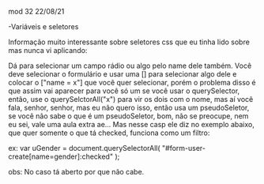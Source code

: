 mod 32                                              22/08/21

-Variáveis e seletores

Informação muito interessante sobre seletores css que
eu tinha lido sobre mas nunca vi aplicando:

Dá para selecionar um campo rádio ou algo pelo name dele
também. Você deve selecionar o formulário e usar uma [] para
selecionar algo dele e colocar o ["name = x"] que você
quer selecionar, porém o problema disso é que assim
vai aparecer para você só um se você usar o querySelector,
então, use o querySelctorAll("x") para vir os dois com o 
nome, mas aí você fala, senhor, senhor, mas eu não quero 
isso, então usa um pseudoSeletor, se você não sabe o que é 
um pseudoSeletor, bom, não se preocupe, nem eu sei, vale
uma aula extra ae... Mas nesse casp ele diz no exemplo
abaixo, que quer somente o que tá checked, funciona como
um filtro:

ex:
    var uGender = document.querySelectorAll(
        "#form-user-create[name=gender]:checked"
        );

obs: No caso tá aberto por que não cabe.

